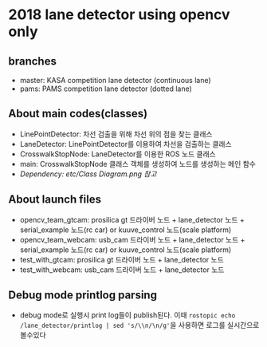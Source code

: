 # 2018 lane detector using opencv only

## branches
* master: KASA competition lane detector (continuous lane)
* pams: PAMS competition lane detector (dotted lane)

## About main codes(classes)
* LinePointDetector: 차선 검출을 위해 차선 위의 점을 찾는 클래스
* LaneDetector: LinePointDetector를 이용하여 차선을 검출하는 클래스
* CrosswalkStopNode: LaneDetector를 이용한 ROS 노드 클래스 
* main: CrosswalkStopNode 클래스 객체를 생성하여 노드를 생성하는 메인 함수 
* *Dependency: etc/Class Diagram.png 참고*

## About launch files
* opencv_team_gtcam: prosilica gt 드라이버 노드 + lane_detector 노드 + serial_example 노드(rc car) or kuuve_control 노드(scale platform)
* opencv_team_webcam: usb_cam 드라이버 노드 + lane_detector 노드 + serial_example 노드(rc car) or kuuve_control 노드(scale platform)
* test_with_gtcam: prosilica gt 드라이버 노드 + lane_detector 노드
* test_with_webcam: usb_cam 드라이버 노드 + lane_detector 노드

## Debug mode printlog parsing
* debug mode로 실행시 print log들이 publish된다. 이때 `rostopic echo /lane_detector/printlog | sed 's/\\n/\n/g'`을 사용하면 로그를 실시간으로 볼수있다
